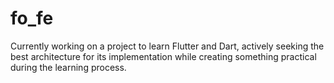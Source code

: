 # fo_fe

Currently working on a project to learn Flutter and Dart, actively seeking the best architecture for its implementation while creating something practical during the learning process.
